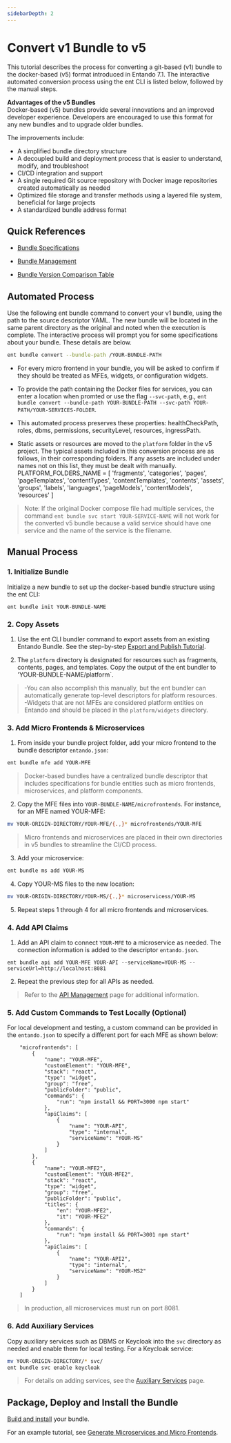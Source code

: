```yaml
---
sidebarDepth: 2
---
```


# Convert v1 Bundle to v5  

This tutorial describes the process for converting a git-based (v1) bundle to the docker-based (v5) format introduced in Entando 7.1. The interactive automated conversion process using the ent CLI is listed below, followed by the manual steps.

**Advantages of the v5 Bundles**  
Docker-based (v5) bundles provide several innovations and an improved developer experience. Developers are encouraged to use this format for any new bundles and to upgrade older bundles.

The improvements include:
* A simplified bundle directory structure
* A decoupled build and deployment process that is easier to understand, modify, and troubleshoot
* CI/CD integration and support 
* A single required Git source repository with Docker image repositories created automatically as needed
* Optimized file storage and transfer methods using a layered file system, beneficial for large projects
* A standardized bundle address format

## Quick References
* [Bundle Specifications](../curate/bundle-details.md)

* [Bundle Management](../getting-started/ent-bundle.md)

* [Bundle Version Comparison Table](./bundle-comparison.md)

## Automated Process

Use the following ent bundle command to convert your v1 bundle, using the path to the source descriptor YAML. The new bundle will be located in the same parent directory as the original and noted when the execution is complete. The interactive process will prompt you for some specifications about your bundle. These details are below. 

``` bash 
ent bundle convert --bundle-path /YOUR-BUNDLE-PATH
```

* For every micro frontend in your bundle, you will be asked to confirm if they should be treated as MFEs, widgets, or configuration widgets. 

* To provide the path containing the Docker files for services, you can enter a location when promted or use the flag `--svc-path`, e.g.,  `ent bundle convert --bundle-path YOUR-BUNDLE-PATH --svc-path YOUR-PATH/YOUR-SERVICES-FOLDER`.

* This automated process preserves these properties: healthCheckPath, roles, dbms, permissions, securityLevel, resources, ingressPath.

* Static assets or resources are moved to the `platform` folder in the v5 project. The typical assets included in this conversion process are as follows, in their corresponding folders. If any assets are included under names not on this list, they must be dealt with manually. 
PLATFORM_FOLDERS_NAME = [
'fragments',
'categories',
'pages',
'pageTemplates',
'contentTypes',
'contentTemplates',
'contents',
'assets',
'groups',
'labels',
'languages',
'pageModels',
'contentModels',
'resources'
]
>Note: If the original Docker compose file had multiple services, the command `ent bundle svc start YOUR-SERVICE-NAME` will not work for the converted v5 bundle because a valid service should have one service and the name of the service is the filename.

## Manual Process

### 1. Initialize Bundle 

Initialize a new bundle to set up the docker-based bundle structure using the ent CLI:

``` 
ent bundle init YOUR-BUNDLE-NAME
```
### 2. Copy Assets
1. Use the ent CLI bundler command to export assets from an existing Entando Bundle. See the step-by-step [Export and Publish Tutorial](../../tutorials/create/pb/export-bundle-from-application.md). 

2. The `platform` directory is designated for resources such as fragments, contents, pages, and templates. Copy the output of the ent bundler to 'YOUR-BUNDLE-NAME/platform`. 
      
>-You can also accomplish this manually, but the ent bundler can automatically generate top-level descriptors for platform resources.  
-Widgets that are not MFEs are considered platform entities on Entando and should be placed in the `platform/widgets` directory.

### 3. Add Micro Frontends & Microservices
 
1. From inside your bundle project folder, add your micro frontend to the bundle descriptor `entando.json`:
``` sh
ent bundle mfe add YOUR-MFE
```
>Docker-based bundles have a centralized bundle descriptor that includes specifications for bundle entities such as micro frontends, microservices, and platform components. 

2. Copy the MFE files into `YOUR-BUNDLE-NAME/microfrontends`. For instance, for an MFE named YOUR-MFE: 

``` sh
mv YOUR-ORIGIN-DIRECTORY/YOUR-MFE/{.,}* microfrontends/YOUR-MFE
```
>Micro frontends and microservices are placed in their own directories in v5 bundles to streamline the CI/CD process.

3. Add your microservice:
``` sh
ent bundle ms add YOUR-MS
```
4. Copy YOUR-MS files to the new location:
``` sh
mv YOUR-ORIGIN-DIRECTORY/YOUR-MS/{.,}* microservicess/YOUR-MS
```
5. Repeat steps 1 through 4 for all micro frontends and microservices.

### 4. Add API Claims
1. Add an API claim to connect `YOUR-MFE` to a microservice as needed. The connection information is added to the descriptor `entando.json`.
```shell
ent bundle api add YOUR-MFE YOUR-API --serviceName=YOUR-MS --serviceUrl=http://localhost:8081
```

2. Repeat the previous step for all APIs as needed.

>Refer to the [API Management](../getting-started/ent-api.md) page for additional information.

### 5. Add Custom Commands to Test Locally (Optional)

For local development and testing, a custom command can be provided in the `entando.json` to specify a different port for each MFE as shown below: 
``` 
    "microfrontends": [
        {
            "name": "YOUR-MFE",
            "customElement": "YOUR-MFE",
            "stack": "react",
            "type": "widget",
            "group": "free",
            "publicFolder": "public",
            "commands": {
                "run": "npm install && PORT=3000 npm start"
            },
            "apiClaims": [
                {
                    "name": "YOUR-API",
                    "type": "internal",
                    "serviceName": "YOUR-MS"
                }
            ]
        },
        {
            "name": "YOUR-MFE2",
            "customElement": "YOUR-MFE2",
            "stack": "react",
            "type": "widget",
            "group": "free",
            "publicFolder": "public",
            "titles": {
                "en": "YOUR-MFE2",
                "it": "YOUR-MFE2"
            },
            "commands": {
                "run": "npm install && PORT=3001 npm start"
            },
            "apiClaims": [
                {
                    "name": "YOUR-API2",
                    "type": "internal",
                    "serviceName": "YOUR-MS2"
                }
            ]
        }
    ]
```
>In production, all microservices must run on port 8081.

### 6. Add Auxiliary Services
Copy auxiliary services such as DBMS or Keycloak into the `svc` directory as needed and enable them for local testing. For a Keycloak service:
``` sh
mv YOUR-ORIGIN-DIRECTORY/* svc/
ent bundle svc enable keycloak
```
>For details on adding services, see the [Auxiliary Services](../getting-started/ent-svc.md) page.

## Package, Deploy and Install the Bundle
[Build and install](../../tutorials/create/pb/publish-project-bundle.md) your bundle.
   <EntandoInstallBundle/>

For an example tutorial, see [Generate Microservices and Micro Frontends](../../tutorials/create/ms/generate-microservices-and-micro-frontends.md#configure-the-components).


